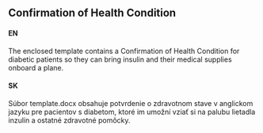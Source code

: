 ## Confirmation of Health Condition

#### EN
The enclosed template contains a Confirmation of Health Condition for diabetic patients so they can bring insulin and their medical supplies onboard a plane.

#### SK
Súbor template.docx obsahuje potvrdenie o zdravotnom stave v anglickom jazyku pre pacientov s diabetom, ktoré im umožní vziať si na palubu lietadla inzulín a ostatné zdravotné pomôcky.